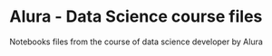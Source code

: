 # Alura - Data Science course files
Notebooks files from the course of data science developer by Alura
